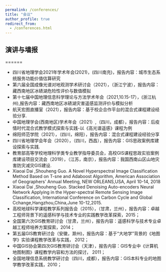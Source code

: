 ```yaml
---
permalink: /conferences/
title: "会议"
author_profile: true
redirect_from: 
  - /conferences.html
---
```


## 演讲与墙报
======
- 四川省地理学会2021年学术年会(2021)，(四川南充)，报告内容：城市生态系统服务功能价值估算研究 
- 第六届全国成像光谱对地观测学术研讨会（2021），（浙江宁波），报告内容：藏西南地区冰碛湖危险性评价与数值模拟
- 第十七届中国地理信息科学理论与方法学术年会（2021,10.15-17），(浙江杭州),报告内容：藏西南地区冰碛湖灾害遥感监测评价与模拟分析
- 航天宏图直播室（2021），报告内容：基于校企合作平台的混合式课程建设经验分享.
- 中国地理学会(西南地区)学术年会（2021）,（四川，成都），报告内容：后疫情时代混合式教学模式探索与实践-以《高光谱遥感》课程为例
- 绵阳师范学院（2021），（四川，绵阳），报告内容：混合式课程建设经验分享
- 四川省地理学会年会（2020），（四川，西昌），报告内容：GIS思政案例库建设探索与实践.
- 教育部高等学校地理科学类专业教学指导委员会，高校GIS课程思政实验案例库建设项目交流会（2019），（江苏，南京），报告内容：我国西南山区山地灾害防灾减灾GIS建设.
- Xiaoai Dai ,Shouheng Guo. A Novel Hyperspectral Image Classification Method Based on T-sne and Adaboost Algorithm, American Association of Geographers' Annual Meeting, NEW ORLEANS,USA, April 10-14, 2018
- Xiaoai Dai ,Shouheng Guo. Stacked Denoising Auto-encoders Neural Network Applying in the Hyper-spectral Remote Sensing Image Classification, International Conference on Carbon Cycle and Global Cchange,Hangzhou,China,June 10-12,2015.
- 高校地球科学课程教学系列报告会（2015），（甘肃，兰州），报告内容：卓越工程师背景下的遥感科学与技术专业的实践教学改革探索，2015；
- 全国第六次GIS教育研讨会（甘肃，兰州），报告内容：遥感科学与技术专业卓越工程师培养方案探索，2014；
- 第五届GIS教育研讨会（安徽，滁州)，报告内容：基于“大地学”背景的《地图学》实验课程教学改革与实践， 2012；
- 中国GIS协会第四次GIS教育研讨会（天津），报告内容：GIS专业中《计算机地图制图》课程教学内容和方法的探讨， 2011；
- 全国地理信息系统教学研讨会（四川，成都），报告内容：GIS本科专业的地图学教学改革实践，2010；
